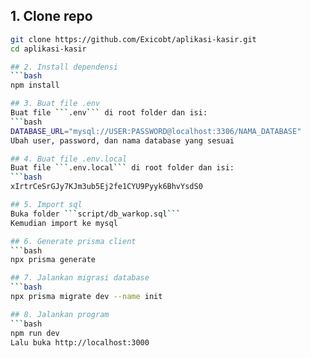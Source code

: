 ## 1. Clone repo 
```bash
git clone https://github.com/Exicobt/aplikasi-kasir.git
cd aplikasi-kasir

## 2. Install dependensi
```bash
npm install

## 3. Buat file .env
Buat file ```.env``` di root folder dan isi:
```bash
DATABASE_URL="mysql://USER:PASSWORD@localhost:3306/NAMA_DATABASE"
Ubah user, password, dan nama database yang sesuai

## 4. Buat file .env.local
Buat file ```.env.local``` di root folder dan isi:
```bash
xIrtrCeSrGJy7KJm3ub5Ej2fe1CYU9Pyyk6BhvYsdS0

## 5. Import sql
Buka folder ```script/db_warkop.sql```
Kemudian import ke mysql

## 6. Generate prisma client
```bash
npx prisma generate

## 7. Jalankan migrasi database
```bash
npx prisma migrate dev --name init

## 8. Jalankan program
```bash
npm run dev
Lalu buka http://localhost:3000

